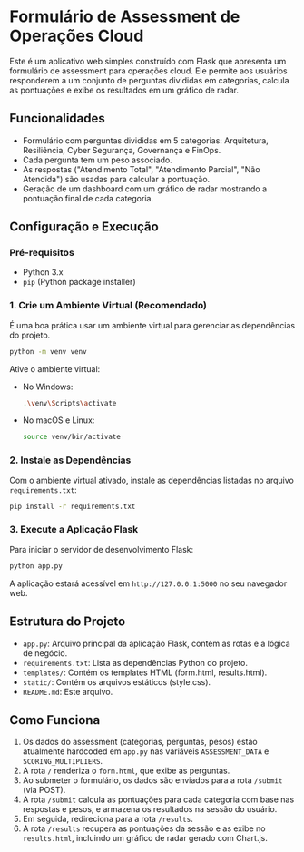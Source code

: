 # Formulário de Assessment de Operações Cloud

Este é um aplicativo web simples construído com Flask que apresenta um formulário de assessment para operações cloud. Ele permite aos usuários responderem a um conjunto de perguntas divididas em categorias, calcula as pontuações e exibe os resultados em um gráfico de radar.

## Funcionalidades

*   Formulário com perguntas divididas em 5 categorias: Arquitetura, Resiliência, Cyber Segurança, Governança e FinOps.
*   Cada pergunta tem um peso associado.
*   As respostas ("Atendimento Total", "Atendimento Parcial", "Não Atendida") são usadas para calcular a pontuação.
*   Geração de um dashboard com um gráfico de radar mostrando a pontuação final de cada categoria.

## Configuração e Execução

### Pré-requisitos

*   Python 3.x
*   `pip` (Python package installer)

### 1. Crie um Ambiente Virtual (Recomendado)

É uma boa prática usar um ambiente virtual para gerenciar as dependências do projeto.

```bash
python -m venv venv
```

Ative o ambiente virtual:

*   No Windows:
    ```bash
    .\venv\Scripts\activate
    ```
*   No macOS e Linux:
    ```bash
    source venv/bin/activate
    ```

### 2. Instale as Dependências

Com o ambiente virtual ativado, instale as dependências listadas no arquivo `requirements.txt`:

```bash
pip install -r requirements.txt
```

### 3. Execute a Aplicação Flask

Para iniciar o servidor de desenvolvimento Flask:

```bash
python app.py
```

A aplicação estará acessível em `http://127.0.0.1:5000` no seu navegador web.

## Estrutura do Projeto

*   `app.py`: Arquivo principal da aplicação Flask, contém as rotas e a lógica de negócio.
*   `requirements.txt`: Lista as dependências Python do projeto.
*   `templates/`: Contém os templates HTML (form.html, results.html).
*   `static/`: Contém os arquivos estáticos (style.css).
*   `README.md`: Este arquivo.

## Como Funciona

1.  Os dados do assessment (categorias, perguntas, pesos) estão atualmente hardcoded em `app.py` nas variáveis `ASSESSMENT_DATA` e `SCORING_MULTIPLIERS`.
2.  A rota `/` renderiza o `form.html`, que exibe as perguntas.
3.  Ao submeter o formulário, os dados são enviados para a rota `/submit` (via POST).
4.  A rota `/submit` calcula as pontuações para cada categoria com base nas respostas e pesos, e armazena os resultados na sessão do usuário.
5.  Em seguida, redireciona para a rota `/results`.
6.  A rota `/results` recupera as pontuações da sessão e as exibe no `results.html`, incluindo um gráfico de radar gerado com Chart.js.
